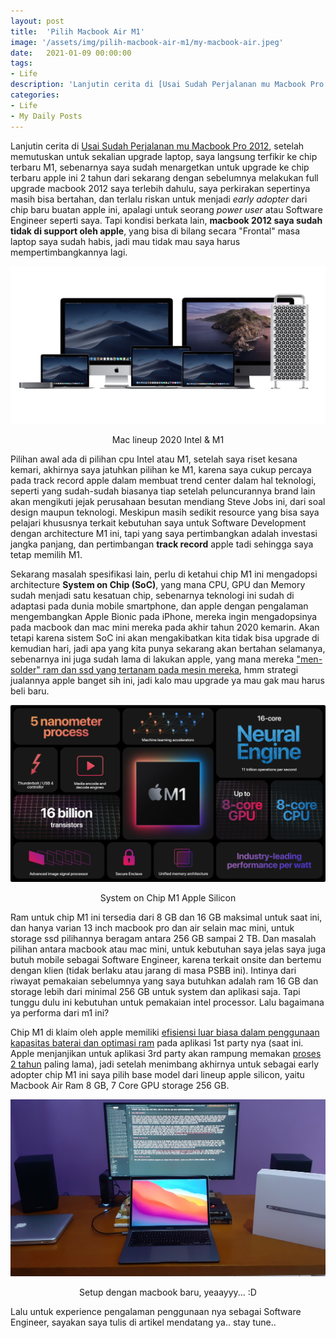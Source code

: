 ```yaml
---
layout: post
title:  'Pilih Macbook Air M1'
image: '/assets/img/pilih-macbook-air-m1/my-macbook-air.jpeg'
date:   2021-01-09 00:00:00
tags:
- Life
description: 'Lanjutin cerita di [Usai Sudah Perjalanan mu Macbook Pro 2012](/usai-sudah-perjalanan-mu-macbook-pro-2012/), setelah memutuskan untuk sekalian upgrade laptop, saya langsung terfikir ke chip terbaru M1,'
categories:
- Life
- My Daily Posts
---
```


Lanjutin cerita di [Usai Sudah Perjalanan mu Macbook Pro 2012](/usai-sudah-perjalanan-mu-macbook-pro-2012/), setelah memutuskan untuk sekalian upgrade laptop, saya langsung terfikir ke chip terbaru M1, sebenarnya saya sudah menargetkan untuk upgrade ke chip terbaru apple ini 2 tahun dari sekarang dengan sebelumnya melakukan full upgrade macbook 2012 saya terlebih dahulu, saya perkirakan sepertinya masih bisa bertahan, dan terlalu riskan untuk menjadi *early adopter* dari chip baru buatan apple ini, apalagi untuk seorang *power user* atau Software Engineer seperti saya. Tapi kondisi berkata lain, **macbook 2012 saya sudah tidak di support oleh apple**, yang bisa di bilang secara "Frontal" masa laptop saya sudah habis, jadi mau tidak mau saya harus mempertimbangkannya lagi.

![mac 2020 lineup](/assets/img/pilih-macbook-air-m1/mac-lineup-2020.jpg)
<p style="text-align: center;">Mac lineup 2020 Intel & M1</p>

Pilihan awal ada di pilihan cpu Intel atau M1, setelah saya riset kesana kemari, akhirnya saya jatuhkan pilihan ke M1, karena saya cukup percaya pada track record apple dalam membuat trend center dalam hal teknologi, seperti yang sudah-sudah biasanya tiap setelah peluncurannya brand lain akan mengikuti jejak perusahaan besutan mendiang Steve Jobs ini, dari soal design maupun teknologi. Meskipun masih sedikit resource yang bisa saya pelajari khususnya terkait kebutuhan saya untuk Software Development dengan architecture M1 ini, tapi yang saya pertimbangkan adalah investasi jangka panjang, dan pertimbangan **track record** apple tadi sehingga saya tetap memilih M1.

Sekarang masalah spesifikasi lain, perlu di ketahui chip M1 ini mengadopsi architecture **System on Chip (SoC)**, yang mana CPU, GPU dan Memory sudah menjadi satu kesatuan chip, sebenarnya teknologi ini sudah di adaptasi pada dunia mobile smartphone, dan apple dengan pengalaman mengembangkan Apple Bionic pada iPhone, mereka ingin mengadopsinya pada macbook dan mac mini mereka pada akhir tahun 2020 kemarin. Akan tetapi karena sistem SoC ini akan mengakibatkan kita tidak bisa upgrade di kemudian hari, jadi apa yang kita punya sekarang akan bertahan selamanya, sebenarnya ini juga sudah lama di lakukan apple, yang mana mereka ["men-solder" ram dan ssd yang tertanam pada mesin mereka](https://www.vice.com/en/article/xygmyq/new-macbook-pros-mark-the-end-of-upgradeable-apple-computers), hmm strategi jualannya apple banget sih ini, jadi kalo mau upgrade ya mau gak mau harus beli baru.

![gambar soc chip m1](/assets/img/pilih-macbook-air-m1/soc-chip-m1.jpg)
<p style="text-align: center;">System on Chip M1 Apple Silicon</p>

Ram untuk chip M1 ini tersedia dari 8 GB dan 16 GB maksimal untuk saat ini, dan hanya varian 13 inch macbook pro dan air selain mac mini, untuk storage ssd pilihannya beragam antara 256 GB sampai 2 TB. Dan masalah pilihan antara macbook atau mac mini, untuk kebutuhan saya jelas saya juga butuh mobile sebagai Software Engineer, karena terkait onsite dan bertemu dengan klien (tidak berlaku atau jarang di masa PSBB ini). Intinya dari riwayat pemakaian sebelumnya yang saya butuhkan adalah ram 16 GB dan storage lebih dari minimal 256 GB untuk system dan aplikasi saja. Tapi tunggu dulu ini kebutuhan untuk pemakaian intel processor. Lalu bagaimana ya performa dari m1 ini?

Chip M1 di klaim oleh apple memiliki [efisiensi luar biasa dalam penggunaan kapasitas baterai dan optimasi ram](https://www.apple.com/mac/m1/) pada aplikasi 1st party nya (saat ini. Apple menjanjikan untuk aplikasi 3rd party akan rampung memakan [proses 2 tahun](https://www.apple.com/newsroom/2020/06/apple-announces-mac-transition-to-apple-silicon/) paling lama), jadi setelah menimbang akhirnya untuk sebagai early adopter chip M1 ini saya pilih base model dari lineup apple silicon, yaitu Macbook Air Ram 8 GB, 7 Core GPU storage 256 GB.

![foto macbook air saya](/assets/img/pilih-macbook-air-m1/my-macbook-air.jpeg)
<p style="text-align: center;">Setup dengan macbook baru, yeaayyy... :D</p>

Lalu untuk experience pengalaman penggunaan nya sebagai Software Engineer, sayakan saya tulis di artikel mendatang ya.. stay tune..